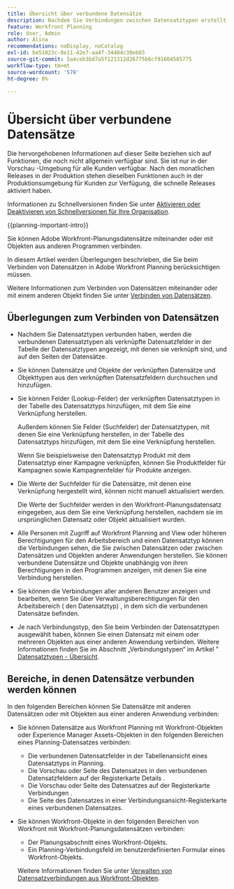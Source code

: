 ```yaml
---
title: Übersicht über verbundene Datensätze
description: Nachdem Sie Verbindungen zwischen Datensatztypen erstellt haben, können Sie einzelne Datensätze miteinander verbinden. In diesem Artikel werden Überlegungen beschrieben, die Sie beim Verbinden von Datensätzen in Adobe Workfront Planning berücksichtigen müssen.
feature: Workfront Planning
role: User, Admin
author: Alina
recommendations: noDisplay, noCatalog
exl-id: be51023c-8e11-42e7-aa4f-34484c30eb03
source-git-commit: 5a4ceb3bd7a5f121312d26775b6cf91604585775
workflow-type: tm+mt
source-wordcount: '578'
ht-degree: 0%

---
```


# Übersicht über verbundene Datensätze

<span class="preview">Die hervorgehobenen Informationen auf dieser Seite beziehen sich auf Funktionen, die noch nicht allgemein verfügbar sind. Sie ist nur in der Vorschau -Umgebung für alle Kunden verfügbar. Nach den monatlichen Releases in der Produktion stehen dieselben Funktionen auch in der Produktionsumgebung für Kunden zur Verfügung, die schnelle Releases aktiviert haben. </span>

<span class="preview">Informationen zu Schnellversionen finden Sie unter [Aktivieren oder Deaktivieren von Schnellversionen für Ihre Organisation](/help/quicksilver/administration-and-setup/set-up-workfront/configure-system-defaults/enable-fast-release-process.md).</span>

{{planning-important-intro}}

Sie können Adobe Workfront-Planungsdatensätze miteinander oder mit Objekten aus anderen Programmen verbinden.

In diesem Artikel werden Überlegungen beschrieben, die Sie beim Verbinden von Datensätzen in Adobe Workfront Planning berücksichtigen müssen.

Weitere Informationen zum Verbinden von Datensätzen miteinander oder mit einem anderen Objekt finden Sie unter [Verbinden von Datensätzen](/help/quicksilver/planning/records/connect-records.md).


## Überlegungen zum Verbinden von Datensätzen

* Nachdem Sie Datensatztypen verbunden haben, werden die verbundenen Datensatztypen als verknüpfte Datensatzfelder in der Tabelle der Datensatztypen angezeigt, mit denen sie verknüpft sind, und auf den Seiten der Datensätze.
* Sie können Datensätze und Objekte der verknüpften Datensätze und Objekttypen aus den verknüpften Datensatzfeldern durchsuchen und hinzufügen.
* Sie können Felder (Lookup-Felder) der verknüpften Datensatztypen in der Tabelle des Datensatztyps hinzufügen, mit dem Sie eine Verknüpfung herstellen.

  Außerdem können Sie Felder (Suchfelder) der Datensatztypen, mit denen Sie eine Verknüpfung herstellen, in der Tabelle des Datensatztyps hinzufügen, mit dem Sie eine Verknüpfung herstellen.

  Wenn Sie beispielsweise den Datensatztyp Produkt mit dem Datensatztyp einer Kampagne verknüpfen, können Sie Produktfelder für Kampagnen sowie Kampagnenfelder für Produkte anzeigen.
* Die Werte der Suchfelder für die Datensätze, mit denen eine Verknüpfung hergestellt wird, können nicht manuell aktualisiert werden.

  Die Werte der Suchfelder werden in den Workfront-Planungsdatensatz eingegeben, aus dem Sie eine Verknüpfung herstellen, nachdem sie im ursprünglichen Datensatz oder Objekt aktualisiert wurden.

* Alle Personen mit Zugriff auf Workfront Planning and View oder höheren Berechtigungen für den Arbeitsbereich <span class="preview">und einen Datensatztyp</span> können die Verbindungen sehen, die Sie zwischen Datensätzen oder zwischen Datensätzen und Objekten anderer Anwendungen herstellen. Sie können verbundene Datensätze und Objekte unabhängig von ihren Berechtigungen in den Programmen anzeigen, mit denen Sie eine Verbindung herstellen.
* Sie können die Verbindungen aller anderen Benutzer anzeigen und bearbeiten, wenn Sie über Verwaltungsberechtigungen für den Arbeitsbereich (<span class="preview"> den Datensatztyp) </span>, in dem sich die verbundenen Datensätze befinden.
* Je nach Verbindungstyp, den Sie beim Verbinden der Datensatztypen ausgewählt haben, können Sie einen Datensatz mit einem oder mehreren Objekten aus einer anderen Anwendung verbinden. Weitere Informationen finden Sie im Abschnitt „Verbindungstypen“ im Artikel &quot;[ Datensatztypen - Übersicht](/help/quicksilver/planning/architecture/connect-record-types-overview.md).

## Bereiche, in denen Datensätze verbunden werden können

In den folgenden Bereichen können Sie Datensätze mit anderen Datensätzen oder mit Objekten aus einer anderen Anwendung verbinden:

* Sie können Datensätze aus Workfront Planning mit Workfront-Objekten oder Experience Manager Assets-Objekten in den folgenden Bereichen eines Planning-Datensatzes verbinden:

   * Die verbundenen Datensatzfelder in der Tabellenansicht eines Datensatztyps in Planning.
   * Die Vorschau oder Seite des Datensatzes in den verbundenen Datensatzfeldern auf der Registerkarte Details .
   * Die Vorschau oder Seite des Datensatzes auf der Registerkarte Verbindungen .
   * Die Seite des Datensatzes in einer Verbindungsansicht-Registerkarte eines verbundenen Datensatzes.

* Sie können Workfront-Objekte in den folgenden Bereichen von Workfront mit Workfront-Planungsdatensätzen verbinden:

   * Der Planungsabschnitt eines Workfront-Objekts.
   * Ein Planning-Verbindungsfeld im benutzerdefinierten Formular eines Workfront-Objekts.

  Weitere Informationen finden Sie unter [Verwalten von Datensatzverbindungen aus Workfront-Objekten](/help/quicksilver/planning/records/manage-records-in-planning-section.md).
